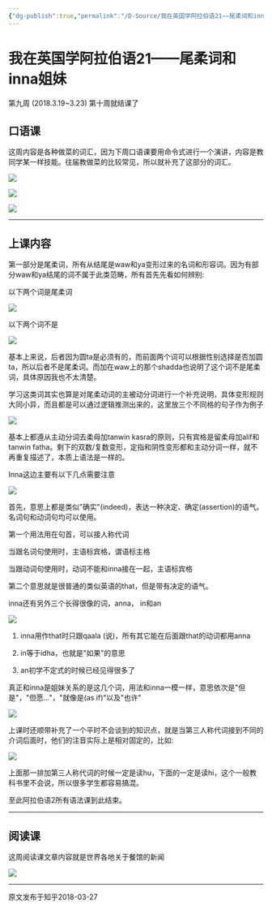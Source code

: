 ```yaml
---
{"dg-publish":true,"permalink":"/D-Source/我在英国学阿拉伯语21——尾柔词和inna姐妹/"}
---
```


# 我在英国学阿拉伯语21——尾柔词和inna姐妹

第九周 (2018.3.19~3.23) 第十周就结课了

## 口语课

这周内容是各种做菜的词汇，因为下周口语课要用命令式进行一个演讲，内容是教同学某一样技能。往届教做菜的比较常见，所以就补充了这部分的词汇。

![](https://pic1.zhimg.com/80/v2-0f6ddf06c165ea896496678cf3826d18_720w.webp)

![](https://pic2.zhimg.com/80/v2-1592300d50ae72fa003ee2298f823555_720w.webp)

![](https://pic2.zhimg.com/80/v2-5c8a333fb93807aaae4d3fd809f4547d_720w.webp)

---

## 上课内容

第一部分是尾柔词，所有从结尾是waw和ya变形过来的名词和形容词。因为有部分waw和ya结尾的词不属于此类范畴，所有首先先看如何辨别:

以下两个词是尾柔词

![](https://pic1.zhimg.com/80/v2-5d8ea55a8f207c559a99dd568df9e80c_720w.webp)

以下两个词不是

![](https://pic1.zhimg.com/80/v2-96bb150b42b6e399f51a71637c1555e0_720w.webp)

基本上来说，后者因为圆ta是必须有的，而前面两个词可以根据性别选择是否加圆ta，所以后者不是尾柔词。而加在waw上的那个shadda也说明了这个词不是尾柔词，具体原因我也不太清楚。

  

学习这类词其实也算是对尾柔动词的主被动分词进行一个补充说明，具体变形规则大同小异，而且都是可以通过逻辑推测出来的，这里放三个不同格的句子作为例子

![](https://pic4.zhimg.com/80/v2-b4d5bcff9337ef0b7c6bff0f153eb717_720w.webp)

基本上都遵从主动分词去柔母加tanwin kasra的原则，只有宾格是留柔母加alif和tanwin fatha。剩下的双数/复数变形，定指和阴性变形都和主动分词一样，就不再重复描述了，本质上语法是一样的。

  

Inna这边主要有以下几点需要注意

![](https://pic1.zhimg.com/80/v2-261d222031726c369253a24df178b7d4_720w.webp)

首先，意思上都是类似"确实"(indeed)，表达一种决定、确定(assertion)的语气。名词句和动词句均可以使用。

第一个用法用在句首，可以接人称代词

当跟名词句使用时，主语标宾格，谓语标主格

当跟动词句使用时，动词不能和inna接在一起，主语标宾格

  

第二个意思就是很普通的类似英语的that，但是带有决定的语气。

  

inna还有另外三个长得很像的词，anna， in和an

![](https://pic1.zhimg.com/80/v2-46d4405ccbf8e7c485b874c40ced6c98_720w.webp)

1) inna用作that时只跟qaala (说)，所有其它能在后面跟that的动词都用anna

2) in等于idha，也就是"如果"的意思

3) an初学不定式的时候已经见得很多了

  

真正和inna是姐妹关系的是这几个词，用法和inna一模一样，意思依次是"但是"，"但愿..."，"就像是(as if)"以及"也许"

![](https://pic1.zhimg.com/80/v2-89688c16a516c4431a010258cacdf62c_720w.webp)

  

上课时还顺带补充了一个平时不会谈到的知识点，就是当第三人称代词接到不同的介词后面时，他们的注音实际上是相对固定的，比如:

![](https://pic1.zhimg.com/80/v2-c687def940d7916a6c131945759b7f00_720w.webp)

上面那一排加第三人称代词的时候一定是读hu，下面的一定是读hi，这个一般教科书里不会说，所以很多学生都容易搞混。

  

至此阿拉伯语2所有语法课到此结束。

---

## 阅读课

这周阅读课文章内容就是世界各地关于餐馆的新闻

![](https://pic4.zhimg.com/80/v2-98a68b7c35d96b98b193c045af65a453_720w.webp)

---
原文发布于知乎2018-03-27
